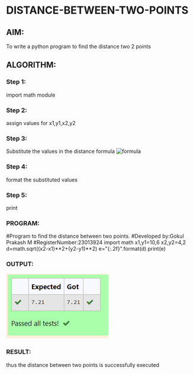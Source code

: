 # DISTANCE-BETWEEN-TWO-POINTS

## AIM:
To write a python program to find the distance two 2 points
## ALGORITHM:
### Step 1: 
import math module
### Step 2: 
assign values for x1,y1,x2,y2
### Step 3: 
Substitute the values in the distance formula  ![formula](/formula.JPG)
### Step 4: 
format the substituted values 
### Step 5: 
print 
### PROGRAM:
#Program to find the distance between two points.
#Developed by:Gokul Prakash M
#RegisterNumber:23013924
import math
x1,y1=10,6
x2,y2=4,2
d=math.sqrt((x2-x1)**2+(y2-y1)**2)
e="{:.2f}".format(d)
print(e)
  


### OUTPUT:
![Alt text](image.png)

### RESULT:
thus the distance between two points is successfully executed
